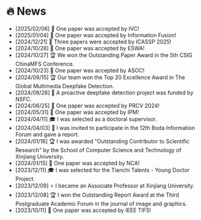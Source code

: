 # 🔥 News
- [2025/02/06] 🎉 One paper was accepted by IVC!
- [2025/01/04] 🎉 One paper was accepted by Information Fusion!
- [2024/12/21] 🎉 Three papers were accepted by ICASSP 2025!
- [2024/10/28] 🎉 One paper was accepted by ESWA!
- [2024/10/27] 🏆 We won the Outstanding Paper Award in the 5th CSIG ChinaMFS Conference.
- [2024/10/23] 🎉 One paper was accepted by ASOC!
- [2024/09/15] 🏆 Our team won the Top 20 Excellence Award in The Global Multimedia Deepfake Detection.
- [2024/08/26] 🎉 A proactive deepfake detection project was funded by NSFC.
- [2024/06/25] 🎉 One paper was accepted by PRCV 2024!
- [2024/05/31] 🎉 One paper was accepted by IPM!
- [2024/04/11] 🎓 I was selected as a doctoral supervisor.
- [2024/04/03] 🎤 I was invited to participate in the 12th Boda Information Forum and gave a report.
- [2024/01/16] 🏆 I was awarded "Outstanding Contributor to Scientific Research" by the School of Computer Science and Technology of Xinjiang University.
- [2024/01/15] 🎉 One paper was accepted by NCA!
- [2023/12/11] 🎓 I was selected for the Tianchi Talents - Young Doctor Project.
- [2023/12/09] ⭐️ I became an Associate Professor at Xinjiang University.
- [2023/12/08] 🏆 I won the Outstanding Report Award at the Third Postgraduate Academic Forum in the journal of image and graphics.
- [2023/10/11] 🎉 One paper was accepted by IEEE TIFS!

